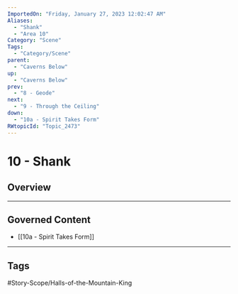 ```yaml
---
ImportedOn: "Friday, January 27, 2023 12:02:47 AM"
Aliases:
  - "Shank"
  - "Area 10"
Category: "Scene"
Tags:
  - "Category/Scene"
parent:
  - "Caverns Below"
up:
  - "Caverns Below"
prev:
  - "8 - Geode"
next:
  - "9 - Through the Ceiling"
down:
  - "10a - Spirit Takes Form"
RWtopicId: "Topic_2473"
---
```

# 10 - Shank
## Overview
---
## Governed Content
- [[10a - Spirit Takes Form]]


---
## Tags
#Story-Scope/Halls-of-the-Mountain-King

